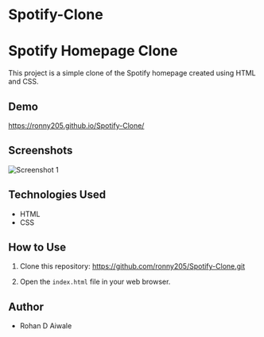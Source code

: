 # Spotify-Clone
# Spotify Homepage Clone

This project is a simple clone of the Spotify homepage created using HTML and CSS.

## Demo

https://ronny205.github.io/Spotify-Clone/

## Screenshots
![Screenshot 1](assets/screenshot1.jpg)

## Technologies Used

- HTML
- CSS

## How to Use

1. Clone this repository:  https://github.com/ronny205/Spotify-Clone.git

2. Open the `index.html` file in your web browser.

## Author

- Rohan D Aiwale
